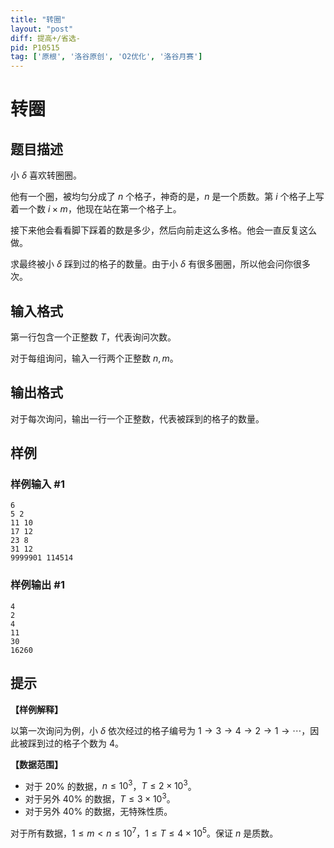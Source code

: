 ```yaml
---
title: "转圈"
layout: "post"
diff: 提高+/省选-
pid: P10515
tag: ['原根', '洛谷原创', 'O2优化', '洛谷月赛']
---
```

# 转圈
## 题目描述

小 $\delta$ 喜欢转圈圈。

他有一个圈，被均匀分成了 $n$ 个格子，神奇的是，$n$ 是一个质数。第 $i$ 个格子上写着一个数 $i \times m$，他现在站在第一个格子上。

接下来他会看看脚下踩着的数是多少，然后向前走这么多格。他会一直反复这么做。

求最终被小 $\delta$ 踩到过的格子的数量。由于小 $\delta$ 有很多圈圈，所以他会问你很多次。
## 输入格式

第一行包含一个正整数 $T$，代表询问次数。

对于每组询问，输入一行两个正整数 $n,m$。
## 输出格式

对于每次询问，输出一行一个正整数，代表被踩到的格子的数量。
## 样例

### 样例输入 #1
```
6
5 2
11 10
17 12
23 8
31 12
9999901 114514
```
### 样例输出 #1
```
4
2
4
11
30
16260
```
## 提示

**【样例解释】**

以第一次询问为例，小 $\delta$ 依次经过的格子编号为 $1 \to 3 \to 4 \to 2 \to 1 \to \cdots$，因此被踩到过的格子个数为 $4$。

**【数据范围】**

- 对于 $20\%$ 的数据，$n \le 10^3$，$T \le 2 \times 10^3$。
- 对于另外 $40\%$ 的数据，$T \le 3 \times 10^3$。
- 对于另外 $40\%$ 的数据，无特殊性质。

对于所有数据，$1 \le m < n \le 10^7$，$1 \le T \le 4 \times 10^5$。保证 $n$ 是质数。

